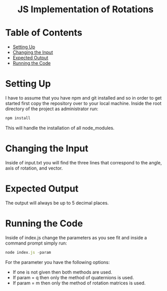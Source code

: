 <h1 align="center">JS Implementation of Rotations</h1>


# Table of Contents

- [Setting Up](#setting-up)
- [Changing the Input](#changing-the-input)
- [Expected Output](#expected-output)
- [Running the Code](#running-the-code)


# Setting Up

I have to assume that you have npm and git installed and so in order to get started first copy the repository over to your local machine. Inside the root directory of the project as administrator run:
```js
npm install
```
This will handle the installation of all node_modules.


# Changing the Input

Inside of input.txt you will find the three lines that correspond to the angle, axis of rotation, and vector. 


# Expected Output

The output will always be up to 5 decimal places.


# Running the Code

Inside of index.js change the parameters as you see fit and inside a command prompt simply run:
```js
node index.js -param
```
For the parameter you have the following options:
- If one is not given then both methods are used.
- If param = q then only the method of quaternions is used.
- If param = m then only the method of rotation matrices is used.
